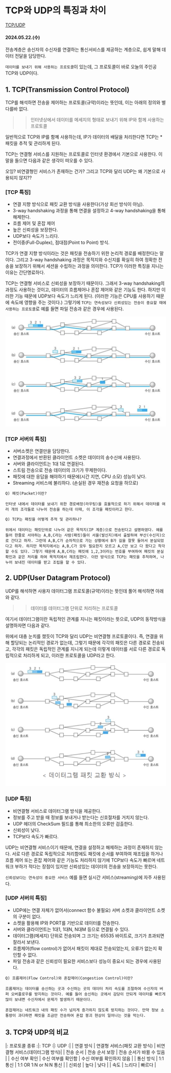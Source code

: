 # TCP와 UDP의 특징과 차이

[TCP/UDP](https://mangkyu.tistory.com/15)

#### 2024.05.22.(수)

전송계층은 송신자의 수신자를 연결하는 통신서비스를 제공하는 계층으로, 쉽게 말해 데이터 전달을 담당한다.

`데이터를 보내기 위해 사용하는 프로토콜`이 있는데, 그 프로토콜이 바로 오늘의 주인공 TCP와 UDP이다.

## 1. TCP(Transmission Control Protocol)

TCP를 해석하면 전송을 제어하는 프로토콜(규약)이라는 뜻인데, 이는 아래의 정의와 별 다를바 없다.

> > 인터넷상에서 데이터를 메세지의 형태로 보내기 위해 IP와 함께 사용하는 프로토콜

일반적으로 TCP와 IP를 함꼐 사용하는데, IP가 데이터의 배달을 처리한다면 TCP는 \*패킷을 추적 및 관리하게 된다.

TCP는 연결형 서비스를 지원하는 프로토콜로 인터넷 환경에서 기본으로 사용한다. 이 말을 들으면 다음과 같은 생각이 떠오를 수 있다.

오잉? 비연결형인 서비스가 존재하는 건가? 그리고 TCP와 달리 UDP는 왜 기본으로 사용되지 않지??

### [TCP 특징]

- 연결 지향 방식으로 패킷 교환 방식을 사용한다(가상 회선 방식이 아님).
- 3-way handshaking 과정을 통해 연결을 설정하고 4-way handshaking을 통해 해제한다.
- 흐름 제어 및 혼잡 제어
- 높은 신뢰성을 보장한다.
- UDP보다 속도가 느리다.
- 전이중(Full-Duplex), 점대점(Point to Point) 방식.

TCP가 연결 지향 방식이라는 것은 패킷을 전송하기 위한 논리적 경로를 배정한다는 말이다. 그리고 3-way handshaking 과정은 목적지와 수신지를 확실히 하여 정확한 전송을 보장하기 위해서 세션을 수립하는 과정을 의미한다. TCP가 이러한 특징을 지니는 이유는 간단명료하다.

TCP는 연결형 서비스로 신뢰성을 보장하기 때문이다. 그래서 3-way handshaking의 과정도 사용하는 것이고, 데이터의 흐름제어나 혼잡 제어와 같은 기능도 한다. 하지만 이러한 기능 때문에 UDP보다 속도가 느리게 된다. (이러한 기능은 CPU를 사용하기 때문에 속도에 영향을 주는 것이다.)
그렇기에 `TCP는 연속성보다 신뢰성있는 전송이 중요할 때에 사용하는 프로토콜`로 예를 들면 파일 전송과 같은 경우에 사용된다.

![2](/assets/images/2024-05-22/2.png)

### [TCP 서버의 특징]

- 서버소켓은 연결만을 담당한다.
- 연결과정에서 반환된 클라이언트 소켓은 데이터의 송수신에 사용된다.
- 서버와 클라이언트는 1대 1로 연결된다.
- 스트림 전송으로 전송 데이터의 크기가 무제한이다.
- 패킷에 대한 응답을 해야하기 때문에(시간 지연, CPU 소모) 성능이 낮다.
- Streaming 서비스에 불리하다. (손실된 경우 재전송 요청을 하므로)

```
Q) 패킷(Packet)이란?

인터넷 내에서 데이터를 보내기 위한 경로배정(라우팅)을 효율적으로 하기 위해서 데이터를 여러 개의 조각들로 나누어 전송을 하는데 이때, 이 조각을 패킷이라고 한다.
```

```
Q) TCP는 패킷을 어떻게 추적 및 관리하나?

위에서 데이터는 패킷단위로 나누어 같은 목적지(IP 계층)으로 전송된다고 설명하였다. 예를 들어 한줄로 서야하는 A,B,C라는 사람(패킷)들이 서울(발신지)에서 출발하여 부산(수신지)으로 간다고 하자. 그런데 A,B,C가 순차적으로 가는 상황에서 B가 길을 잘못 들어서 분실되었다고 하자. 하지만 목적지에서는 A,B,C가 모두 필요한지 모르고 A,C만 보고 다 왔다고 착각할 수도 있다. 그렇기 때문에 A,B,C라는 패킷에 1,2,3이라는 번호를 부여하여 패킷의 분실 확인과 같은 처리를 하여 목적지에서 재조립한다. 이런 방식으로 TCP는 패킷을 추적하며, 나누어 보내진 데이터를 받고 조립을 할 수 있다.
```

## 2. UDP(User Datagram Protocol)

UDP를 해석하면 사용자 데이터그램 프로토콜(규약)이라는 뜻인데 풀어 해석하면 아래와 같다.

> > 데이터를 데이터그램 단위로 처리하는 프로토콜

여기서 데이터그램이란 독립적인 관계를 지니는 패킷이라는 뜻으로, UDP의 동작방식을 설명하자면 다음과 같다.

위에서 대충 눈치를 챘듯이 TCP와 달리 UDP는 비연결형 프로토콜이다. 즉, 연결을 위해 할당되는 논리적인 경로가 없는데, 그렇기 때문에 각각의 패킷은 다른 경로로 전송되고, 각각의 패킷은 독립적인 관계를 지니게 되는데 이렇게 데이터를 서로 다른 경로로 독립적으로 처리하게 되고, 이러한 프로토콜을 UDP라고 한다.

![3](/assets/images/2024-05-22/3.png)

### [UDP 특징]

- 비연결형 서비스로 데이터그램 방식을 제공한다.
- 정보를 주고 받을 때 정보를 보내거나 받는다는 신호절차를 거치지 않는다.
- UDP 헤더의 CheckSum 필드를 통해 최소한의 오류만 검출한다.
- 신뢰성이 낮다.
- TCP보다 속도가 빠르다.

UDP는 비연결형 서비스이기 때문에, 연결을 설정하고 해제하는 과정이 존재하지 않는다. 서로 다른 경로로 독립적으로 처리함에도 패킷에 순서를 부여하여 재조립을 하거나 흐름 제어 또는 혼잡 제어와 같은 기능도 처리하지 않기에 TCP보다 속도가 빠르며 네트워크 부하가 적다는 장점이 있지만 신뢰성있는 데이터의 전송을 보장하지는 못한다.

`신뢰성보다는 연속성이 중요한 서비스` 예를 들면 실시간 서비스(streaming)에 자주 사용된다.

### [UDP 서버의 특징]

- UDP에는 연결 자체가 없어서(connect 함수 불필요) 서버 소켓과 클라이언트 소켓의 구분이 없다.
- 소켓을 활용해 IP와 PORT를 기반으로 데이터를 전송한다.
- 서버와 클라이언트는 1대1, 1대N, N대M 등으로 연결될 수 있다.
- 데이터그램(메세지) 단위로 전송되며 그 크기는 65535 바이트로, 크기가 초과되면 잘라서 보낸다.
- 흐름제어(flow control)가 없어서 패킷이 제대로 전송되었는지, 오류가 없는지 확인할 수 없다.
- 파일 전송과 같은 신뢰성이 필요한 서비스보다 성능이 중요시 되는 경우에 사용된다.

```
Q) 흐름제어(Flow Control)와 혼잡제어(Congestion Control)이란?

흐름제어는 데이터를 송신하는 곳과 수신하는 곳의 데이터 처리 속도를 조절하여 수신자의 버퍼 오버플로우를 방지하는 것이다. 예를 들어 송신하는 곳에서 감당이 안되게 데이터를 빠르게 많이 보내면 수신자에서 문제가 발생하기 때문이다.

혼잡제어는 네트워크 내의 패킷 수가 넘치게 증가하지 않도록 방지하는 것이다. 만약 정보 소통량이 과다하면 패킷을 조금만 전송하여 혼잡 붕괴 현상이 일어나는 것을 막는다.
```

## 3. TCP와 UDP의 비교

|: 프로토콜 종류 :|: TCP :|: UDP :|
| 연결 방식 | 연결형 서비스(패킷 교환 방식) | 비연결형 서비스(데이터그램 방식)|
| 전송 순서 | 전송 순서 보장 | 전송 순서가 바뀔 수 있음 |
| 수신 여부 확인 | 수신 여부를 확인함 | 수신 여부를 확인하지 않음 |
| 통신 방식 | 1:1 통신 | 1:1 OR 1:N or N:N 통신 |
| 신뢰성 | 높다 | 낮다 |
| 속도 | 느리다 | 빠르다 |
